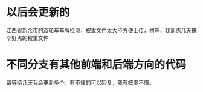 # 以后会更新的
江西省新余市的双轮车车牌检测，权重文件太大不方便上传，稍等，我训练几天搞个好点的权重文件


# 不同分支有其他前端和后端方向的代码
请等待几天我会更新多个，有不懂的可以回复，我有概率不懂。
